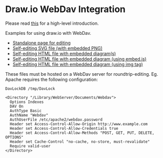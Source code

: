 # Draw.io WebDav Integration

Please read <a href="http://jgraph.github.io/drawio-html5" target="_blank">this</a> for a high-level introduction.

Examples for using draw.io with WebDav.

* <a href="http://jgraph.github.io/drawio-webdav/edit-diagram.html" target="_blank">Standalone page for editing</a>
* <a href="http://jgraph.github.io/drawio-webdav/self-editing.svg" target="_blank">Self-editing SVG file (with embedded PNG)</a>
* <a href="http://jgraph.github.io/drawio-webdav/self-editing.html" target="_blank"> Self-editing HTML file with embedded diagram(s)</a>
* <a href="http://jgraph.github.io/drawio-webdav/self-editing-embed.html" target="_blank"> Self-editing HTML file with embedded diagram (using embed.js)</a>
* <a href="http://jgraph.github.io/drawio-webdav/self-editing-image.html" target="_blank"> Self-editing HTML file with embedded diagram (using img tag)</a>

These files must be hosted on a WebDav server for roundtrip-editing. Eg. Apache requires the following configuration:

```
DavLockDB /tmp/DavLock
	
<Directory "/Library/WebServer/Documents/Webdav">
  Options Indexes
  DAV On
  AuthType Basic
  AuthName "Webdav"
  AuthUserFile /etc/apache2/webdav.password
  Header set Access-Control-Allow-Origin http://www.example.com
  Header set Access-Control-Allow-Credentials true
  Header set Access-Control-Allow-Methods "POST, GET, PUT, DELETE, OPTIONS"
  Header set Cache-Control "no-cache, no-store, must-revalidate"
  Require valid-user
</Directory>
```
